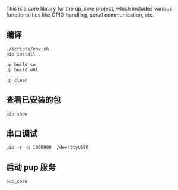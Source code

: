 This is a core library for the up_core project,
which includes various functionalities like GPIO handling, serial communication, etc.

## 编译

```shell
./scripts/env.sh
pip install .

up build so
up build whl

up clean
```

## 查看已安装的包

```shell
pip show
```

## 串口调试

```shell
uio -r -b 1000000  /dev/ttyUSB0
```

## 启动 pup 服务

```shell
pup_core
```